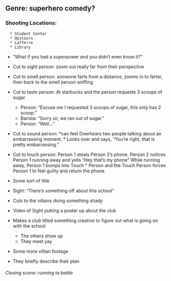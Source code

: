 ## Genre: superhero comedy? 


### Shooting Locations:
      * Student Center
      * Upstairs
      * Lafferre
      * Library


* “What if you had a superpower and you didn’t even know it?”

* Cut to sight person: zoom out really far from their perspective

* Cut to smell person: someone farts from a distance, zooms in to farter, then back to the smell person sniffing

* Cut to taste person: At starbucks and the person requests 3 scoops of sugar. 
    * Person: “Excuse me I requested 3 scoops of sugar, this only has 2 scoop.”
    * Barista: “Sorry sir, we ran out of sugar.”
    * Person: “Well...” 

* Cut to sound person: *can feel  Overhears two people talking about an embarrassing moment.
	    * Looks over and says, “You’re right, that is pretty embarrassing.”

* Cut to touch person: Person 1 steals Person 2’s phone. Person 2 notices Person 1 running away and yells “Hey that’s my phone” While running away,  Person 1 bumps into Touch
      * Person and the Touch Person forces Person 1 to feel guilty and return the phone.

* Some sort of title

* Sight: “There’s something off about this school”

* Cuts to the villains doing something shady 

* Video of Sight putting a poster up about the club

* Makes a club titled something creative to figure out what is going on with the school
	* The others show up
	* They meet yay

* Some more villian footage
* They briefly describe their plan

###### Closing scene: running to battle


